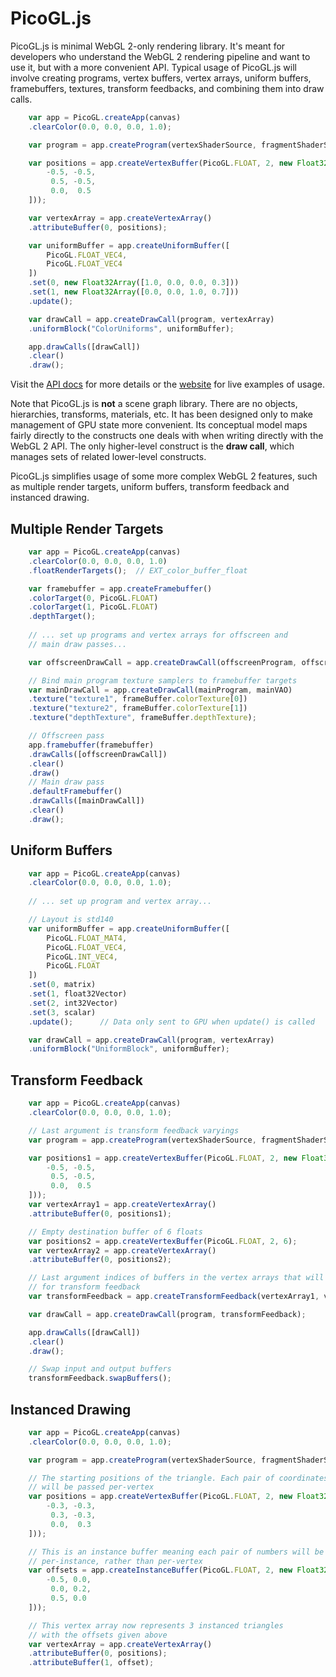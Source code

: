 PicoGL.js
========

PicoGL.js is minimal WebGL 2-only rendering library. It's meant for developers who understand the WebGL 2 rendering pipeline and want to use it, but with a more convenient API. Typical usage of PicoGL.js will involve creating programs, vertex buffers, vertex arrays, uniform buffers, framebuffers, textures, transform feedbacks, and combining them into draw calls.

```JavaScript
    var app = PicoGL.createApp(canvas)
    .clearColor(0.0, 0.0, 0.0, 1.0);

    var program = app.createProgram(vertexShaderSource, fragmentShaderSource);

    var positions = app.createVertexBuffer(PicoGL.FLOAT, 2, new Float32Array([
        -0.5, -0.5,
         0.5, -0.5,
         0.0,  0.5
    ]));

    var vertexArray = app.createVertexArray()
    .attributeBuffer(0, positions);

    var uniformBuffer = app.createUniformBuffer([
        PicoGL.FLOAT_VEC4,
        PicoGL.FLOAT_VEC4
    ])
    .set(0, new Float32Array([1.0, 0.0, 0.0, 0.3]))
    .set(1, new Float32Array([0.0, 0.0, 1.0, 0.7]))
    .update();

    var drawCall = app.createDrawCall(program, vertexArray)
    .uniformBlock("ColorUniforms", uniformBuffer);

    app.drawCalls([drawCall])
    .clear()
    .draw();

``` 
Visit the [API docs](https://tsherif.github.io/picogl.js/docs/) for more details or the [website](https://tsherif.github.io/picogl.js/) for live examples of usage. 

Note that PicoGL.js is **not** a scene graph library. There are no objects, hierarchies, transforms, materials, etc. It has been designed only to make management of GPU state more convenient. Its conceptual model maps fairly directly to the constructs one deals with when writing directly with the WebGL 2 API. The only higher-level construct is the **draw call**, which manages sets of related lower-level constructs. 

PicoGL.js simplifies usage of some more complex WebGL 2 features, such as multiple render targets, uniform buffers, transform feedback and instanced drawing.

Multiple Render Targets
-----------------------

```JavaScript
    var app = PicoGL.createApp(canvas)
    .clearColor(0.0, 0.0, 0.0, 1.0)
    .floatRenderTargets();  // EXT_color_buffer_float 

    var framebuffer = app.createFramebuffer()
    .colorTarget(0, PicoGL.FLOAT)
    .colorTarget(1, PicoGL.FLOAT)
    .depthTarget();
    
    // ... set up programs and vertex arrays for offscreen and
    // main draw passes...

    var offscreenDrawCall = app.createDrawCall(offscreenProgram, offscreenVAO);

    // Bind main program texture samplers to framebuffer targets
    var mainDrawCall = app.createDrawCall(mainProgram, mainVAO)
    .texture("texture1", frameBuffer.colorTexture[0])
    .texture("texture2", frameBuffer.colorTexture[1])
    .texture("depthTexture", frameBuffer.depthTexture);

    // Offscreen pass
    app.framebuffer(framebuffer)
    .drawCalls([offscreenDrawCall])
    .clear()
    .draw()
    // Main draw pass
    .defaultFramebuffer()
    .drawCalls([mainDrawCall])
    .clear()
    .draw();
```

Uniform Buffers
---------------

```JavaScript
    var app = PicoGL.createApp(canvas)
    .clearColor(0.0, 0.0, 0.0, 1.0);
    
    // ... set up program and vertex array...

    // Layout is std140
    var uniformBuffer = app.createUniformBuffer([
        PicoGL.FLOAT_MAT4,
        PicoGL.FLOAT_VEC4,
        PicoGL.INT_VEC4,
        PicoGL.FLOAT
    ])
    .set(0, matrix)
    .set(1, float32Vector)
    .set(2, int32Vector)
    .set(3, scalar)
    .update();      // Data only sent to GPU when update() is called

    var drawCall = app.createDrawCall(program, vertexArray)
    .uniformBlock("UniformBlock", uniformBuffer);
```

Transform Feedback
------------------

```JavaScript
    var app = PicoGL.createApp(canvas)
    .clearColor(0.0, 0.0, 0.0, 1.0);

    // Last argument is transform feedback varyings
    var program = app.createProgram(vertexShaderSource, fragmentShaderSource, ["vPosition"]);

    var positions1 = app.createVertexBuffer(PicoGL.FLOAT, 2, new Float32Array([
        -0.5, -0.5,
         0.5, -0.5,
         0.0,  0.5
    ]));
    var vertexArray1 = app.createVertexArray()
    .attributeBuffer(0, positions1);

    // Empty destination buffer of 6 floats
    var positions2 = app.createVertexBuffer(PicoGL.FLOAT, 2, 6);  
    var vertexArray2 = app.createVertexArray()
    .attributeBuffer(0, positions2);

    // Last argument indices of buffers in the vertex arrays that will be used
    // for transform feedback
    var transformFeedback = app.createTransformFeedback(vertexArray1, vertexArray2, [0]);

    var drawCall = app.createDrawCall(program, transformFeedback);

    app.drawCalls([drawCall])
    .clear()
    .draw();

    // Swap input and output buffers
    transformFeedback.swapBuffers();
``` 

Instanced Drawing
-----------------

```JavaScript
    var app = PicoGL.createApp(canvas)
    .clearColor(0.0, 0.0, 0.0, 1.0);

    var program = app.createProgram(vertexShaderSource, fragmentShaderSource);

    // The starting positions of the triangle. Each pair of coordinates
    // will be passed per-vertex
    var positions = app.createVertexBuffer(PicoGL.FLOAT, 2, new Float32Array([
        -0.3, -0.3,
         0.3, -0.3,
         0.0,  0.3
    ]));

    // This is an instance buffer meaning each pair of numbers will be passed
    // per-instance, rather than per-vertex
    var offsets = app.createInstanceBuffer(PicoGL.FLOAT, 2, new Float32Array([
        -0.5, 0.0,
         0.0, 0.2,
         0.5, 0.0
    ]));

    // This vertex array now represents 3 instanced triangles 
    // with the offsets given above
    var vertexArray = app.createVertexArray()
    .attributeBuffer(0, positions);
    .attributeBuffer(1, offset);
```
